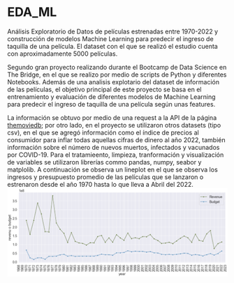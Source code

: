 # EDA_ML
Análisis Exploratorio de Datos de películas estrenadas entre 1970-2022 y construcción de modelos Machine Learning para predecir el ingreso de taquilla de una película. El dataset con el que se realizó el estudio cuenta con aproximadamente 5000 películas.

Segundo gran proyecto realizando durante el Bootcamp de Data Science en The Bridge, en el que se realizo por medio de scripts de Python y diferentes Notebooks. Además de una analisis explotario del dataset de información de las películas, el objetivo principal de este proyecto se basa en el entrenamiento y evaluación de diferentes modelos de Machine Learning para predecir el ingreso de taquilla de una película según unas features.

La información se obtuvo por medio de una request a la API de la página [themoviedb](https://www.themoviedb.org/?language=es-ES); por otro lado, en el proyecto se utilizaron otros datasets (tipo csv), en el que se agregó información como el índice de precios al consumidor para inflar todas aquellas cifras de dinero al año 2022, también información sobre el número de nuevos muertos, infectados y vacunados por COVID-19. Para el tratamieento, limpieza, tranformación y visualización de variables se utilizaron librerías commo pandas, numpy, seabor y matplolib. A continuación se observa un lineplot en el que se observa los ingresos y presupuesto promedio de las películas que se lanzaron o estrenaron desde el año 1970 hasta lo que lleva a Abril del 2022.
![](images/revenue_promedio.png)
